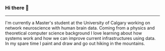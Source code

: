 ### Hi there 👋
-----
I'm currently a Master's student at the University of Calgary working on network neuroscience with human brain data. Coming from a physics and theoretical computer science background I love learning about how systems work and how we can improve current infrastructures using data. In my spare time I paint and draw and go out hiking in the mountains. 


<!--
**xiningchen/xiningchen** is a ✨ _special_ ✨ repository because its `README.md` (this file) appears on your GitHub profile.

Here are some ideas to get you started:

- 🔭 I’m currently working on ...
- 🌱 I’m currently learning ...
- 👯 I’m looking to collaborate on ...
- 🤔 I’m looking for help with ...
- 💬 Ask me about ...
- 📫 How to reach me: ...
- 😄 Pronouns: ...
- ⚡ Fun fact: ...
-->
